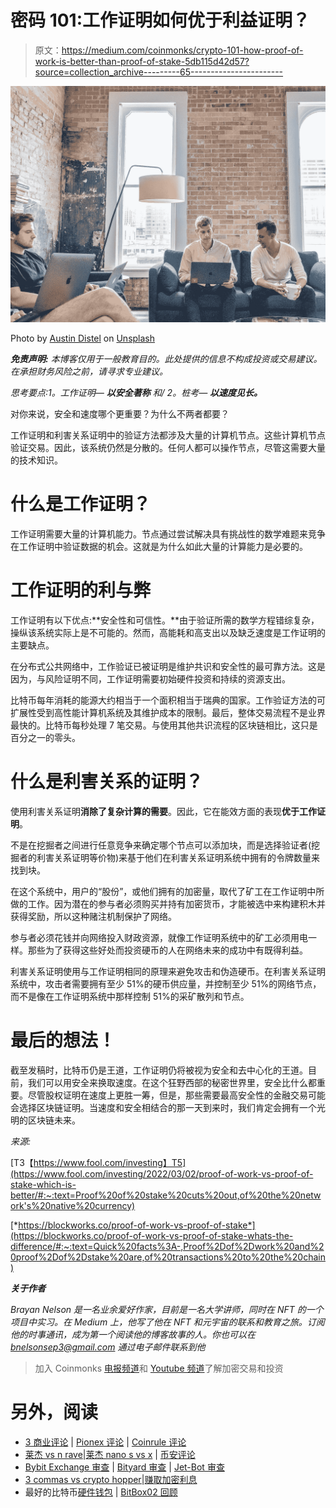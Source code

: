 # 密码 101:工作证明如何优于利益证明？

> 原文：<https://medium.com/coinmonks/crypto-101-how-proof-of-work-is-better-than-proof-of-stake-5db115d42d57?source=collection_archive---------65----------------------->

![](img/809f593b7156113d76c666dc265f9097.png)

Photo by [Austin Distel](https://unsplash.com/@austindistel?utm_source=medium&utm_medium=referral) on [Unsplash](https://unsplash.com?utm_source=medium&utm_medium=referral)

***免责声明:*** *本博客仅用于一般教育目的。此处提供的信息不构成投资或交易建议。在承担财务风险之前，请寻求专业建议。*

*思考要点:1。工作证明—* ***以安全著称*** *和/ 2。桩考—* ***以速度见长。***

对你来说，安全和速度哪个更重要？为什么不两者都要？

工作证明和利害关系证明中的验证方法都涉及大量的计算机节点。这些计算机节点验证交易。因此，该系统仍然是分散的。任何人都可以操作节点，尽管这需要大量的技术知识。

# 什么是工作证明？

工作证明需要大量的计算机能力。节点通过尝试解决具有挑战性的数学难题来竞争在工作证明中验证数据的机会。这就是为什么如此大量的计算能力是必要的。

# 工作证明的利与弊

工作证明有以下优点:**安全性和可信性。**由于验证所需的数学方程错综复杂，操纵该系统实际上是不可能的。然而，高能耗和高支出以及缺乏速度是工作证明的主要缺点。

在分布式公共网络中，工作验证已被证明是维护共识和安全性的最可靠方法。这是因为，与风险证明不同，工作证明需要初始硬件投资和持续的资源支出。

比特币每年消耗的能源大约相当于一个面积相当于瑞典的国家。工作验证方法的可扩展性受到高性能计算机系统及其维护成本的限制。最后，整体交易流程不是业界最快的。比特币每秒处理 7 笔交易。与使用其他共识流程的区块链相比，这只是百分之一的零头。

# 什么是利害关系的证明？

使用利害关系证明**消除了复杂计算的需要**。因此，它在能效方面的表现**优于工作证明**。

不是在挖掘者之间进行任意竞争来确定哪个节点可以添加块，而是选择验证者(挖掘者的利害关系证明等价物)来基于他们在利害关系证明系统中拥有的令牌数量来找到块。

在这个系统中，用户的“股份”，或他们拥有的加密量，取代了矿工在工作证明中所做的工作。因为潜在的参与者必须购买并持有加密货币，才能被选中来构建积木并获得奖励，所以这种赌注机制保护了网络。

参与者必须花钱并向网络投入财政资源，就像工作证明系统中的矿工必须用电一样。那些为了获得这些好处而投资硬币的人在网络未来的成功中有既得利益。

利害关系证明使用与工作证明相同的原理来避免攻击和伪造硬币。在利害关系证明系统中，攻击者需要拥有至少 51%的硬币供应量，并控制至少 51%的网络节点，而不是像在工作证明系统中那样控制 51%的采矿散列和节点。

# 最后的想法！

截至发稿时，比特币仍是王道，工作证明仍将被视为安全和去中心化的王道。目前，我们可以用安全来换取速度。在这个狂野西部的秘密世界里，安全比什么都重要。尽管股权证明在速度上更胜一筹，但是，那些需要最高安全性的金融交易可能会选择区块链证明。当速度和安全相结合的那一天到来时，我们肯定会拥有一个光明的区块链未来。

*来源:*

[T3【https://www.fool.com/investing】T5](https://www.fool.com/investing/2022/03/02/proof-of-work-vs-proof-of-stake-which-is-better/#:~:text=Proof%20of%20stake%20cuts%20out,of%20the%20network's%20native%20currency)

[*https://blockworks.co/proof-of-work-vs-proof-of-stake*](https://blockworks.co/proof-of-work-vs-proof-of-stake-whats-the-difference/#:~:text=Quick%20facts%3A-,Proof%2Dof%2Dwork%20and%20proof%2Dof%2Dstake%20are,of%20transactions%20to%20the%20chain)

***关于作者***

*Brayan Nelson 是一名业余爱好作家，目前是一名大学讲师，同时在 NFT 的一个项目中实习。在 Medium 上，他写了他在 NFT 和元宇宙的联系和教育之旅。订阅他的时事通讯，成为第一个阅读他的博客故事的人。你也可以在 bnelsonsep3@gmail.com 通过电子邮件联系到他*

> 加入 Coinmonks [电报频道](https://t.me/coincodecap)和 [Youtube 频道](https://www.youtube.com/c/coinmonks/videos)了解加密交易和投资

# 另外，阅读

*   [3 商业评论](/coinmonks/3commas-review-an-excellent-crypto-trading-bot-2020-1313a58bec92) | [Pionex 评论](https://coincodecap.com/pionex-review-exchange-with-crypto-trading-bot) | [Coinrule 评论](/coinmonks/coinrule-review-2021-a-beginner-friendly-crypto-trading-bot-daf0504848ba)
*   [莱杰 vs n rave](/coinmonks/ledger-vs-ngrave-zero-7e40f0c1d694)|[莱杰 nano s vs x](/coinmonks/ledger-nano-s-vs-x-battery-hardware-price-storage-59a6663fe3b0) | [币安评论](/coinmonks/binance-review-ee10d3bf3b6e)
*   [Bybit Exchange 审查](/coinmonks/bybit-exchange-review-dbd570019b71) | [Bityard 审查](https://coincodecap.com/bityard-reivew) | [Jet-Bot 审查](https://coincodecap.com/jet-bot-review)
*   [3 commas vs crypto hopper](/coinmonks/3commas-vs-pionex-vs-cryptohopper-best-crypto-bot-6a98d2baa203)|[赚取加密利息](/coinmonks/earn-crypto-interest-b10b810fdda3)
*   最好的比特币[硬件钱包](/coinmonks/hardware-wallets-dfa1211730c6) | [BitBox02 回顾](/coinmonks/bitbox02-review-your-swiss-bitcoin-hardware-wallet-c36c88fff29)